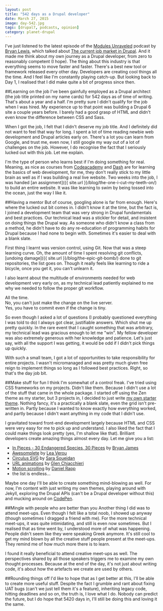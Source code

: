 ```yaml
---
layout: post
title: "542 days as a Drupal developer"
date: March 27, 2015
image: day-542.jpg
tags: [drupal7, podcasts, opinion]
category: planet-drupal
---
```

I've just listened to the latest episode of the [Modules Unraveled](https://modulesunraveled.com/) podcast by [Bryan Lewis](https://twitter.com/ModsUnraveled), which talked about [The current job market in Drupal](https://modulesunraveled.com/podcast/131-job-market-drupal-mike-anello-modules-unraveled-podcast). And it made me think about my own journey as a Drupal developer, from zero to reasonably competent (I hope). The thing about this industry is that everything seems to move faster and faster. There's a best new tool or framework released every other day. Developers are creating cool things all the time. And I feel like I'm constantly playing catch-up. But looking back to Day 1, I realised that I did make quite a bit of progress since then.

##Learning on the job
I've been gainfully employed as a Drupal architect (the job title printed on my name cards) for 542 days as of time of writing. That's about a year and a half. I'm pretty sure I didn't qualify for the job when I was hired. My experience up to that point was building a Drupal 6 site a couple years before. I barely had a good grasp of HTML and didn't even know the difference between CSS and Sass.

When I got the job, I felt that I didn't deserve my job title. And I definitely did not want to feel that way for long. I spent a lot of time reading newbie web development and Drupal articles early on. There's a lot you can learn from Google, and trust me, even now, I still google my way out of a lot of challenges on the job. However, I do recognise the fact that I seriously lucked out with this job. Let me explain.

I'm the type of person who learns best if I'm doing something for real. Meaning, as nice as courses from [Codeacademy](http://www.codecademy.com/learn) and [Dash](https://dash.generalassemb.ly/) are for learning the basics of web development, for me, they don't really stick to my little brain as well as if I was building a real live website. Two weeks into the job, I was handed [an assignment]({{ site.url }}/blog/the-one-i-cut-my-teeth-on/) to build an entire website. It was like learning to swim by being tossed into the ocean, just the way I like it.

##Having a mentor
But of course, googling alone is far from enough. Here's where the lucked out bit comes in. I didn't know it at the time, but the fact is, I joined a development team that was very strong in Drupal fundamentals and best practices. Our technical lead was a stickler for detail, and insistent on doing things the Drupal way. As someone who didn't know a class from a method, he didn't have to do any re-education of programming habits for Drupal because I had none to begin with. Sometimes it's easier to deal with a blank slate.

First thing I learnt was version control, using Git. Now that was a steep learning curve. Oh, the amount of time I spent resolving git conflicts, [undoing damage]({{ site.url }}/blog/the-epic-git-bomb/) done to git repositories, the list goes on. Though it really feels like learning to ride a bicycle, once you get it, you can't unlearn it.

I also learnt about the multitude of environments needed for web development very early on, as my technical lead patiently explained to me why we needed to follow the proper git workflow. 

All the time.  
No, you can't just make the change on the live server.  
Yes, you have to commit even if the change is tiny.

So even though I asked a lot of questions (I probably questioned everything I was told to do) I always got clear, justifiable answers. Which shut me up pretty quickly. In the rare event that I caught something that was arbitrary, my technical lead was gracious enough to let me "win". My fellow developer was also extremely generous with her knowledge and patience. Let's just say, with all the support I was getting, it would be odd if I didn't pick things up quickly.

With such a small team, I got a lot of opportunities to take responsibility for entire projects. I wasn't micromanaged and was pretty much given free reign to implement things so long as I followed best practices. Right, so that's the day job bit.

##Make stuff for fun
I think I'm somewhat of a control freak. I've tried using CSS frameworks on my projects. Didn't like them. Because I didn't use a lot of the stuff that came in the whole package. I started off using the Zen theme as my starter, but 3 projects in, I decided to just write [my own starter theme](https://www.drupal.org/sandbox/hj_chen/2345293). Nothing fancy, it's a practically a blank slate, even the grid isn't pre-written in. Partly because I wanted to know exactly how everything worked, and partly because I didn't want anything in my code that I didn't use.

<p class="no-margin">I gravitated toward front-end development largely because HTML and CSS were very easy for me to pick up and understand. I also liked the fact that I could make things look pretty (yes, I'm shallow like that). Brilliant developers create amazing things almost every day. Let me give you a list:</p>
<ul>
  <li class="no-margin"><a href="http://www.species-in-pieces.com/">In Pieces - 30 Endangered Species, 30 Pieces</a> by <a href="http://bryanjamesdesign.co.uk/">Bryan James</a></li>
  <li class="no-margin"><a href="http://leaverou.github.io/awesomplete/">Awesomplete</a> by <a href="http://lea.verou.me/">Lea Verou</a></li>
  <li class="no-margin"><a href="http://sarasoueidan.com/tools/circulus/">Circulus SVG</a> by <a href="http://sarasoueidan.com/">Sara Soueidan</a></li>
  <li class="no-margin"><a href="http://glench.com/hash/">URL animations</a> by <a href="http://glench.com/">Glen Chiacchieri</a></li>
  <li class="no-margin"><a href="http://danielrapp.github.io/doppler/">Motion scrolling</a> by <a href="http://rappdaniel.com/">Daniel Rapp</a></li>
  <li>the list is endless...</li>
</ul>

Maybe one day I'll be able to create something mind-blowing as well. For now, I'm content with just writing my own themes, playing around with Jekyll, exploring the Drupal APIs (can't be a Drupal developer without this) and mucking around on [CodePen](http://codepen.io/huijing/).

##Mingle with people who are better than you
Another thing I did was to attend meet-ups. Even though I felt like a total noob, I showed up anyway (though sometimes I dragged a friend with me). For the more technical meet-ups, it was quite intimidating, and still is even now sometimes. But I realised that as time went by, I understood more of what was happening. People didn't seem like they were speaking Greek anymore. It's still cool to get my mind blown by all the creative stuff people present at the meet-ups. They remind me of how much more there is to learn.

I found it really beneficial to attend creative meet-ups as well. The perspectives shared by all those speakers triggers me to examine my own thought processes. Because at the end of the day, it's not just about writing code, it's about how the artefacts we create are used by others. 

##Rounding things off
I'd like to hope that as I get better at this, I'll be able to create more useful stuff. Despite the fact I grumble and rant about fixing UAT bugs (can't we just tell them it's a feature), inheriting legacy code, hitting deadlines and so on, the truth is, I love what I do. Nobody can predict the future, but I do hope that 5420 days in, I'll still be doing this and loving it the same.


